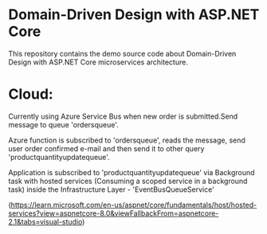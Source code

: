 # Domain-Driven Design with ASP.NET Core

This repository contains the demo source code about Domain-Driven Design with ASP.NET Core microservices architecture.


# Cloud:
  Currently using Azure Service Bus when new order is submitted.Send message to queue 'ordersqueue'. 
  
  Azure function is subscribed to 'ordersqueue', reads the message, send user order confirmed e-mail and then send it to other query 'productquantityupdatequeue'. 
  
  Application is subscribed to 'productquantityupdatequeue'
  via Background task with hosted services (Consuming a scoped service in a background task) inside the Infrastructure Layer - 'EventBusQueueService'
  
  (https://learn.microsoft.com/en-us/aspnet/core/fundamentals/host/hosted-services?view=aspnetcore-8.0&viewFallbackFrom=aspnetcore-2.1&tabs=visual-studio)
